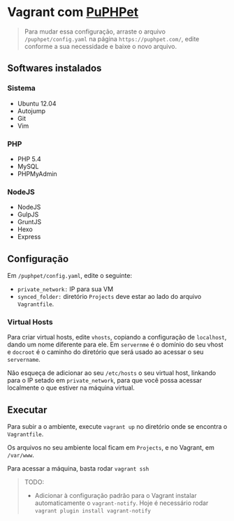 # Vagrant com [PuPHPet](https://puphpet.com/)

> Para mudar essa configuração, arraste o arquivo `/puphpet/config.yaml` na página `https://puphpet.com/`, edite conforme a sua necessidade e baixe o novo arquivo.

## Softwares instalados

### Sistema
* Ubuntu 12.04
* Autojump
* Git
* Vim

### PHP
* PHP 5.4
* MySQL
* PHPMyAdmin

### NodeJS
* NodeJS
* GulpJS
* GruntJS
* Hexo
* Express

## Configuração

Em `/puphpet/config.yaml`, edite o seguinte:

* `private_network:` IP para sua VM
* `synced_folder:` diretório `Projects` deve estar ao lado do arquivo `Vagrantfile`.

### Virtual Hosts
Para criar virtual hosts, edite `vhosts`, copiando a configuração de `localhost`, dando um nome diferente para ele.
Em `servernme` é o domínio do seu vhost e `docroot` é o caminho do diretório que será usado ao acessar o seu `servername`.

Não esqueça de adicionar ao seu `/etc/hosts` o seu virtual host, linkando para o IP setado em `private_network`, para que você possa acessar localmente o que estiver na máquina virtual.

## Executar

Para subir a o ambiente, execute `vagrant up` no diretório onde se encontra o `Vagrantfile`.

Os arquivos no seu ambiente local ficam em `Projects`, e no Vagrant, em `/var/www`.

Para acessar a máquina, basta rodar `vagrant ssh`

> TODO:
> * Adicionar à configuração padrão para o Vagrant instalar automaticamente o `vagrant-notify`. Hoje é necessário rodar `vagrant plugin install vagrant-notify`